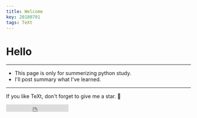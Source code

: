 ```yaml
---
title: Welcome
key: 20180701
tags: TeXt
---
```


# Hello
---
- This page is only for summerizing python study. <br>
- I'll post summary what I've learned.




<!--more-->

---

If you like TeXt, don't forget to give me a star. :star2:

<iframe src="https://ghbtns.com/github-btn.html?user=kitian616&repo=jekyll-TeXt-theme&type=star&count=true" frameborder="0" scrolling="0" width="170px" height="20px"></iframe>
